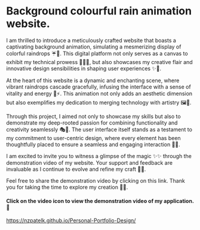 # Background colourful rain animation website.

I am thrilled to introduce a meticulously crafted website that boasts a captivating background animation, simulating a mesmerizing display of colorful raindrops ☔🌈. This digital platform not only serves as a canvas to exhibit my technical prowess 👩‍💻🚀, but also showcases my creative flair and innovative design sensibilities in shaping user experiences ✨🎨.

At the heart of this website is a dynamic and enchanting scene, where vibrant raindrops cascade gracefully, infusing the interface with a sense of vitality and energy 💫⚡. This animation not only adds an aesthetic dimension but also exemplifies my dedication to merging technology with artistry 🖼️🤖.

Through this project, I aimed not only to showcase my skills but also to demonstrate my deep-rooted passion for combining functionality and creativity seamlessly 🎭🔧. The user interface itself stands as a testament to my commitment to user-centric design, where every element has been thoughtfully placed to ensure a seamless and engaging interaction 📱✨.

I am excited to invite you to witness a glimpse of the magic ✨✨ through the demonstration video of my website. Your support and feedback are invaluable as I continue to evolve and refine my craft 🙌🤝.

Feel free to share the demonstration video by clicking on this link. Thank you for taking the time to explore my creation 🌟🙏.

#### Click on the video icon to view the demonstration video of my application. 👀
https://nzpatelk.github.io/Personal-Portfolio-Design/
